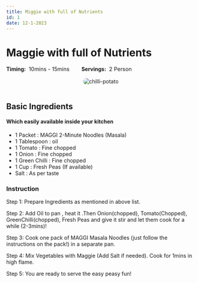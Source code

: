 ```yaml
---
title: Miggie with full of Nutrients
id: 1
date: 12-1-2023
---
```


# Maggie with full of Nutrients

<div style="display:flex ; gap:2rem ;">
    <div  style='display: flex;
    align-items: center;
    gap: 0.5rem;'> 
        <div style="font-weight:700">Timing:</div>
        <div style="font-size:0.9rem">10mins - 15mins</div>
    </div> 
    <div style='display: flex;
    align-items: center;
    gap: 0.5rem;'>
        <div style="font-weight:700">Servings:</div> 
        <div style="font-size:0.9rem">2 Person</div>
    </div>
</div>

<div style="text-align:center ; padding:1rem 0rem">
<img src='/maggie.jpg' style="max-width: 80%;border-radius: 1rem" alt='chilli-potato' />
</div>

## Basic Ingredients

#### Which easily available inside your kitchen

- 1 Packet : MAGGI 2-Minute Noodles (Masala)
- 1 Tablespoon : oil
- 1 Tomato : Fine chopped
- 1 Onion : Fine chopped
- 1 Green Chilli : Fine chopped
- 1 Cup : Fresh Peas (If available)
- Salt : As per taste

### Instruction

Step 1: Prepare Ingredients as mentioned in above list.

Step 2: Add Oil to pan , heat it .Then Onion(chopped), Tomato(Chopped), GreenChilli(chopped), Fresh Peas and give it stir and let them cook
for a while (2-3mins)!

Step 3: Cook one pack of MAGGI Masala Noodles (just follow the instructions on the pack!) in a separate pan.

Step 4: Mix Vegetables with Maggie (Add Salt if needed). Cook for 1mins in high flame.

Step 5: You are ready to serve the easy peasy fun!

